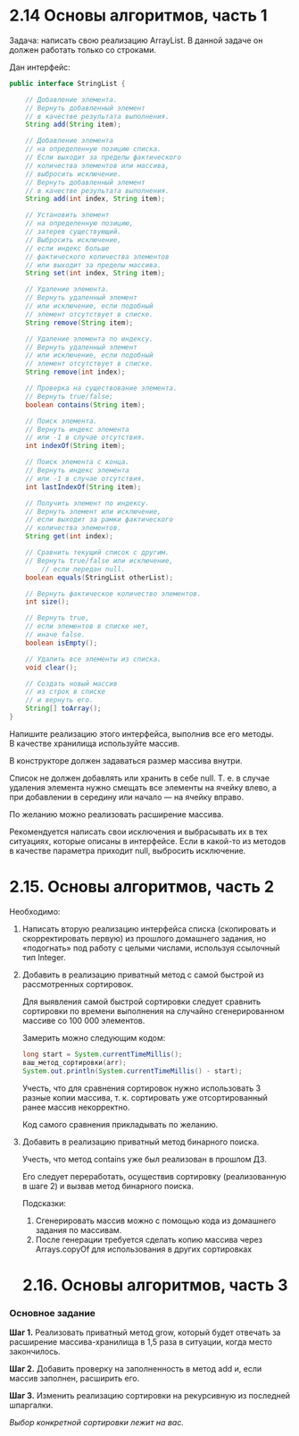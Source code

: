 # 2.14 Основы алгоритмов, часть 1

Задача: написать свою реализацию ArrayList. В данной задаче он должен работать только со строками.

Дан интерфейс:

```java
public interface StringList {

    // Добавление элемента.
    // Вернуть добавленный элемент
    // в качестве результата выполнения.
    String add(String item);

    // Добавление элемента
    // на определенную позицию списка.
    // Если выходит за пределы фактического
    // количества элементов или массива,
    // выбросить исключение.
    // Вернуть добавленный элемент
    // в качестве результата выполнения.
    String add(int index, String item);

    // Установить элемент
    // на определенную позицию,
    // затерев существующий.
    // Выбросить исключение,
    // если индекс больше
    // фактического количества элементов
    // или выходит за пределы массива.
    String set(int index, String item);

    // Удаление элемента.
    // Вернуть удаленный элемент
    // или исключение, если подобный
    // элемент отсутствует в списке.
    String remove(String item);

    // Удаление элемента по индексу.
    // Вернуть удаленный элемент
    // или исключение, если подобный
    // элемент отсутствует в списке.
    String remove(int index);

    // Проверка на существование элемента.
    // Вернуть true/false;
    boolean contains(String item);

    // Поиск элемента.
    // Вернуть индекс элемента
    // или -1 в случае отсутствия.
    int indexOf(String item);

    // Поиск элемента с конца.
    // Вернуть индекс элемента
    // или -1 в случае отсутствия.
    int lastIndexOf(String item);

    // Получить элемент по индексу.
    // Вернуть элемент или исключение,
    // если выходит за рамки фактического
    // количества элементов.
    String get(int index);

    // Сравнить текущий список с другим.
    // Вернуть true/false или исключение,
		// если передан null.
    boolean equals(StringList otherList);

    // Вернуть фактическое количество элементов.
    int size();

    // Вернуть true,
    // если элементов в списке нет,
    // иначе false.
    boolean isEmpty();

    // Удалить все элементы из списка.
    void clear();

    // Создать новый массив
    // из строк в списке
    // и вернуть его.
    String[] toArray();
}
```

Напишите реализацию этого интерфейса, выполнив все его методы. В качестве хранилища используйте массив.

В конструкторе должен задаваться размер массива внутри.

Список не должен добавлять или хранить в себе null. Т. е. в случае удаления элемента нужно смещать все элементы на ячейку влево, а при добавлении в середину или начало — на ячейку вправо.

По желанию можно реализовать расширение массива.

Рекомендуется написать свои исключения и выбрасывать их в тех ситуациях, которые описаны в интерфейсе. Если в какой-то из методов в качестве параметра приходит null, выбросить исключение.

# 2.15. Основы алгоритмов, часть 2

Необходимо:

1. Написать вторую реализацию интерфейса списка (скопировать и скорректировать первую) из прошлого домашнего задания, но «подогнать» под работу с целыми числами, используя ссылочный тип Integer.
2. Добавить в реализацию приватный метод с самой быстрой из рассмотренных сортировок.
    
    Для выявления самой быстрой сортировки следует сравнить сортировки по времени выполнения на случайно сгенерированном массиве со 100 000 элементов.
    
    Замерить можно следующим кодом:
    
    ```java
    long start = System.currentTimeMillis();
    ваш_метод_сортировки(arr);
    System.out.println(System.currentTimeMillis() - start);
    ```
    
    Учесть, что для сравнения сортировок нужно использовать 3 разные копии массива, т. к. сортировать уже отсортированный ранее массив некорректно.
    
    Код самого сравнения прикладывать по желанию.
    
3. Добавить в реализацию приватный метод бинарного поиска. 
    
    Учесть, что метод contains уже был реализован в прошлом ДЗ.
    
    Его следует переработать, осуществив сортировку (реализованную в шаге 2) и вызвав метод бинарного поиска.
    
    Подсказки:
    
    1. Сгенерировать массив можно с помощью кода из домашнего задания по массивам.
    2. После генерации требуется сделать копию массива через Arrays.copyOf для использования в других сортировках
    
    # 2.16. Основы алгоритмов, часть 3

### Основное задание

**Шаг 1.** Реализовать приватный метод grow, который будет отвечать за расширение массива-хранилища в 1,5 раза в ситуации, когда место закончилось.

**Шаг 2.** Добавить проверку на заполненность в метод add и, если массив заполнен, расширить его.

**Шаг 3.** Изменить реализацию сортировки на рекурсивную из последней шпаргалки.

*Выбор конкретной сортировки лежит на вас.*
